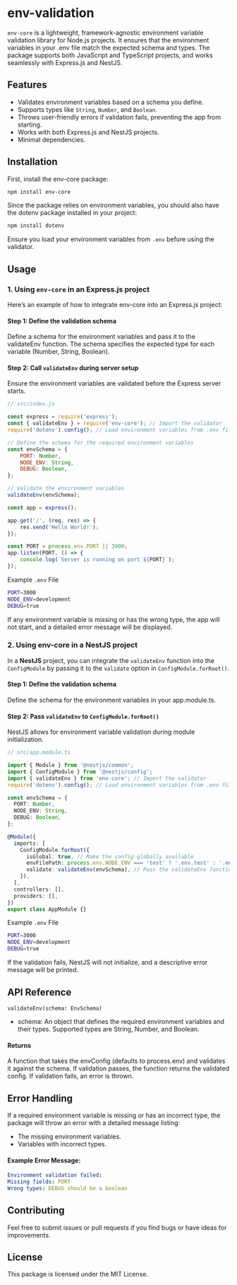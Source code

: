 # env-validation

`env-core` is a lightweight, framework-agnostic environment variable validation library for Node.js projects. It ensures that the environment variables in your .env file match the expected schema and types. The package supports both JavaScript and TypeScript projects, and works seamlessly with Express.js and NestJS.

## Features
- Validates environment variables based on a schema you define.
- Supports types like `String`, `Number`, and `Boolean`.
- Throws user-friendly errors if validation fails, preventing the app from starting.
- Works with both Express.js and NestJS projects.
- Minimal dependencies.

## Installation
First, install the env-core package:
```bash
npm install env-core
```
Since the package relies on environment variables, you should also have the dotenv package installed in your project:
```bash
npm install dotenv
```
Ensure you load your environment variables from `.env` before using the validator.

## Usage
### 1. Using `env-core` in an Express.js project
Here’s an example of how to integrate env-core into an Express.js project:

#### Step 1: Define the validation schema
Define a schema for the environment variables and pass it to the validateEnv function. The schema specifies the expected type for each variable (Number, String, Boolean).

#### Step 2: Call `validateEnv` during server setup
Ensure the environment variables are validated before the Express server starts.

```javascript
// src/index.js

const express = require('express');
const { validateEnv } = require('env-core'); // Import the validator
require('dotenv').config(); // Load environment variables from .env file

// Define the schema for the required environment variables
const envSchema = {
    PORT: Number,
    NODE_ENV: String,
    DEBUG: Boolean,
};

// Validate the environment variables
validateEnv(envSchema);

const app = express();

app.get('/', (req, res) => {
    res.send('Hello World!');
});

const PORT = process.env.PORT || 3000;
app.listen(PORT, () => {
    console.log(`Server is running on port ${PORT}`);
});

```

Example `.env` File
```bash
PORT=3000
NODE_ENV=development
DEBUG=true
```

If any environment variable is missing or has the wrong type, the app will not start, and a detailed error message will be displayed.

### 2. Using env-core in a NestJS project
In a **NestJS** project, you can integrate the `validateEnv` function into the `ConfigModule` by passing it to the `validate` option in `ConfigModule.forRoot()`.

#### Step 1: Define the validation schema
Define the schema for the environment variables in your app.module.ts.

#### Step 2: Pass `validateEnv` to `ConfigModule.forRoot()`
NestJS allows for environment variable validation during module initialization.

```typescript
// src/app.module.ts

import { Module } from '@nestjs/common';
import { ConfigModule } from '@nestjs/config';
import { validateEnv } from 'env-core'; // Import the validator
require('dotenv').config(); // Load environment variables from .env file

const envSchema = {
  PORT: Number,
  NODE_ENV: String,
  DEBUG: Boolean,
};

@Module({
  imports: [
    ConfigModule.forRoot({
      isGlobal: true, // Make the config globally available
      envFilePath: process.env.NODE_ENV === 'test' ? '.env.test' : '.env',
      validate: validateEnv(envSchema), // Pass the validateEnv function
    }),
  ],
  controllers: [],
  providers: [],
})
export class AppModule {}
```
Example `.env` File
```bash
PORT=3000
NODE_ENV=development
DEBUG=true
```
If the validation fails, NestJS will not initialize, and a descriptive error message will be printed.

## API Reference
`validateEnv(schema: EnvSchema)`
- schema: An object that defines the required environment variables and their types. Supported types are String, Number, and Boolean.
#### Returns
A function that takes the envConfig (defaults to process.env) and validates it against the schema. If validation passes, the function returns the validated config. If validation fails, an error is thrown.

## Error Handling
If a required environment variable is missing or has an incorrect type, the package will throw an error with a detailed message listing:

- The missing environment variables.
- Variables with incorrect types.

#### Example Error Message:
```yml
Environment validation failed:
Missing fields: PORT
Wrong types: DEBUG should be a boolean
```

## Contributing
Feel free to submit issues or pull requests if you find bugs or have ideas for improvements.

## License
This package is licensed under the MIT License.